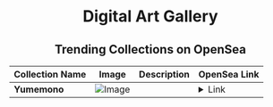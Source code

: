 <div align="center">

# Digital Art Gallery

## Trending Collections on OpenSea

| Collection Name                       | Image                                                                                     | Description                       | OpenSea Link                                                                                          |
|---------------------------------------|-------------------------------------------------------------------------------------------|-----------------------------------|--------------------------------------------------------------------------------------------------------|
| **Yumemono** | ![Image](https://i.seadn.io/s/raw/files/251c06b48a67445178712303328ffdbf.gif?w=500&auto=format?w=200&auto=format) |  | <details><summary>Link</summary>[Yumemono](https://opensea.io/collection/yumemono-4)</details> |

</div>